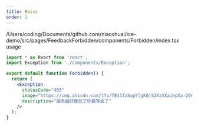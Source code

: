 ```yaml
---
title: Baisc
order: 1
---
```


/Users/coding/Documents/github.com/niaoshuai/ice-demo/src/pages/FeedbackForbidden/components/Forbidden/index.tsx usage
```jsx
import * as React from 'react';
import Exception from './components/Exception';

export default function Forbidden() {
  return (
    <Exception
      statusCode="403"
      image="https://img.alicdn.com/tfs/TB11TaSopY7gK0jSZKzXXaikpXa-200-200.png"
      description="服务器好像挂了你要等会了"
    />
  );
}
```